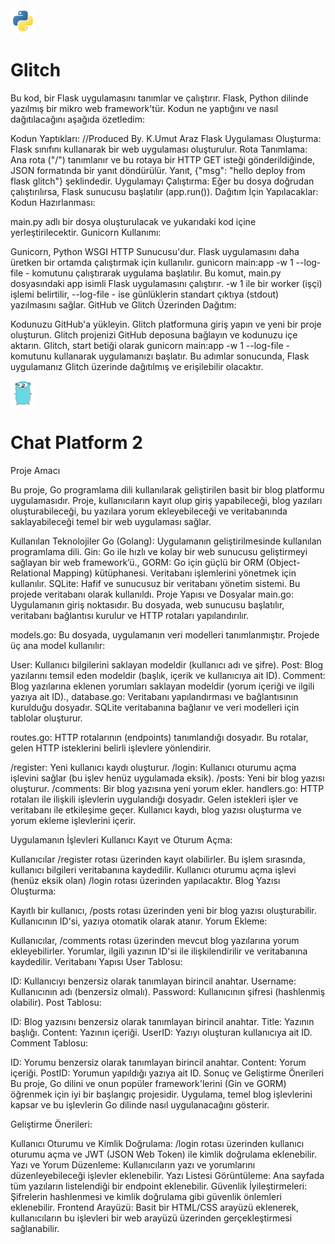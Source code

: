   <a href="https://www.python.org" target="_blank" rel="noreferrer"> 
        <img src="https://raw.githubusercontent.com/devicons/devicon/master/icons/python/python-original.svg" alt="python" width="40" height="40"/> 
    </a> <br>
    <h1>Glitch</h1>
    
Bu kod, bir Flask uygulamasını tanımlar ve çalıştırır. Flask, Python dilinde yazılmış bir mikro web framework'tür. Kodun ne yaptığını ve nasıl dağıtılacağını aşağıda özetledim:

Kodun Yaptıkları:
//Produced By. K.Umut Araz
Flask Uygulaması Oluşturma:
Flask sınıfını kullanarak bir web uygulaması oluşturulur.
Rota Tanımlama:
Ana rota ("/") tanımlanır ve bu rotaya bir HTTP GET isteği gönderildiğinde, JSON formatında bir yanıt döndürülür. Yanıt, {"msg": "hello deploy from flask glitch"} şeklindedir.
Uygulamayı Çalıştırma:
Eğer bu dosya doğrudan çalıştırılırsa, Flask sunucusu başlatılır (app.run()).
Dağıtım İçin Yapılacaklar:
Kodun Hazırlanması:


main.py adlı bir dosya oluşturulacak ve yukarıdaki kod içine yerleştirilecektir.
Gunicorn Kullanımı:

Gunicorn, Python WSGI HTTP Sunucusu'dur. Flask uygulamasını daha üretken bir ortamda çalıştırmak için kullanılır.
gunicorn main:app -w 1 --log-file - komutunu çalıştırarak uygulama başlatılır. Bu komut, main.py dosyasındaki app isimli Flask uygulamasını çalıştırır. -w 1 ile bir worker (işçi) işlemi belirtilir, --log-file - ise günlüklerin standart çıktıya (stdout) yazılmasını sağlar.
GitHub ve Glitch Üzerinden Dağıtım:

Kodunuzu GitHub'a yükleyin.
Glitch platformuna giriş yapın ve yeni bir proje oluşturun.
Glitch projenizi GitHub deposuna bağlayın ve kodunuzu içe aktarın.
Glitch, start betiği olarak gunicorn main:app -w 1 --log-file - komutunu kullanarak uygulamanızı başlatır.
Bu adımlar sonucunda, Flask uygulamanız Glitch üzerinde dağıtılmış ve erişilebilir olacaktır.



 <a href="https://golang.org/" target="_blank" rel="noreferrer"> 
        <img src="https://raw.githubusercontent.com/devicons/devicon/master/icons/go/go-original.svg" alt="golang" width="40" height="40"/> 
    </a>
    <h1>Chat Platform 2</h1>
    Proje Amacı
  
  
Bu proje, Go programlama dili kullanılarak geliştirilen basit bir blog platformu uygulamasıdır. Proje, kullanıcıların kayıt olup giriş yapabileceği, blog yazıları oluşturabileceği, bu yazılara yorum ekleyebileceği ve veritabanında saklayabileceği temel bir web uygulaması sağlar.

Kullanılan Teknolojiler
Go (Golang): Uygulamanın geliştirilmesinde kullanılan programlama dili.
Gin: Go ile hızlı ve kolay bir web sunucusu geliştirmeyi sağlayan bir web framework’ü.,
GORM: Go için güçlü bir ORM (Object-Relational Mapping) kütüphanesi. Veritabanı işlemlerini yönetmek için kullanılır.
SQLite: Hafif ve sunucusuz bir veritabanı yönetim sistemi. Bu projede veritabanı olarak kullanıldı.
Proje Yapısı ve Dosyalar
main.go: Uygulamanın giriş noktasıdır. Bu dosyada, web sunucusu başlatılır, veritabanı bağlantısı kurulur ve HTTP rotaları yapılandırılır.

models.go: Bu dosyada, uygulamanın veri modelleri tanımlanmıştır. Projede üç ana model kullanılır:


User: Kullanıcı bilgilerini saklayan modeldir (kullanıcı adı ve şifre).
Post: Blog yazılarını temsil eden modeldir (başlık, içerik ve kullanıcıya ait ID).
Comment: Blog yazılarına eklenen yorumları saklayan modeldir (yorum içeriği ve ilgili yazıya ait ID).,
database.go: Veritabanı yapılandırması ve bağlantısının kurulduğu dosyadır. SQLite veritabanına bağlanır ve veri modelleri için tablolar oluşturur.

routes.go: HTTP rotalarının (endpoints) tanımlandığı dosyadır. Bu rotalar, gelen HTTP isteklerini belirli işlevlere yönlendirir.

/register: Yeni kullanıcı kaydı oluşturur.
/login: Kullanıcı oturumu açma işlevini sağlar (bu işlev henüz uygulamada eksik).
/posts: Yeni bir blog yazısı oluşturur.
/comments: Bir blog yazısına yeni yorum ekler.
handlers.go: HTTP rotaları ile ilişkili işlevlerin uygulandığı dosyadır. Gelen istekleri işler ve veritabanı ile etkileşime geçer. Kullanıcı kaydı, blog yazısı oluşturma ve yorum ekleme işlevlerini içerir.

Uygulamanın İşlevleri
Kullanıcı Kayıt ve Oturum Açma:

Kullanıcılar /register rotası üzerinden kayıt olabilirler. Bu işlem sırasında, kullanıcı bilgileri veritabanına kaydedilir.
Kullanıcı oturumu açma işlevi (henüz eksik olan) /login rotası üzerinden yapılacaktır.
Blog Yazısı Oluşturma:

Kayıtlı bir kullanıcı, /posts rotası üzerinden yeni bir blog yazısı oluşturabilir. Kullanıcının ID'si, yazıya otomatik olarak atanır.
Yorum Ekleme:

Kullanıcılar, /comments rotası üzerinden mevcut blog yazılarına yorum ekleyebilirler. Yorumlar, ilgili yazının ID'si ile ilişkilendirilir ve veritabanına kaydedilir.
Veritabanı Yapısı
User Tablosu:

ID: Kullanıcıyı benzersiz olarak tanımlayan birincil anahtar.
Username: Kullanıcının adı (benzersiz olmalı).
Password: Kullanıcının şifresi (hashlenmiş olabilir).
Post Tablosu:

ID: Blog yazısını benzersiz olarak tanımlayan birincil anahtar.
Title: Yazının başlığı.
Content: Yazının içeriği.
UserID: Yazıyı oluşturan kullanıcıya ait ID.
Comment Tablosu:

ID: Yorumu benzersiz olarak tanımlayan birincil anahtar.
Content: Yorum içeriği.
PostID: Yorumun yapıldığı yazıya ait ID.
Sonuç ve Geliştirme Önerileri
Bu proje, Go dilini ve onun popüler framework'lerini (Gin ve GORM) öğrenmek için iyi bir başlangıç projesidir. Uygulama, temel blog işlevlerini kapsar ve bu işlevlerin Go dilinde nasıl uygulanacağını gösterir.

Geliştirme Önerileri:

Kullanıcı Oturumu ve Kimlik Doğrulama: /login rotası üzerinden kullanıcı oturumu açma ve JWT (JSON Web Token) ile kimlik doğrulama eklenebilir.
Yazı ve Yorum Düzenleme: Kullanıcıların yazı ve yorumlarını düzenleyebileceği işlevler eklenebilir.
Yazı Listesi Görüntüleme: Ana sayfada tüm yazıların listelendiği bir endpoint eklenebilir.
Güvenlik İyileştirmeleri: Şifrelerin hashlenmesi ve kimlik doğrulama gibi güvenlik önlemleri eklenebilir.
Frontend Arayüzü: Basit bir HTML/CSS arayüzü eklenerek, kullanıcıların bu işlevleri bir web arayüzü üzerinden gerçekleştirmesi sağlanabilir.

